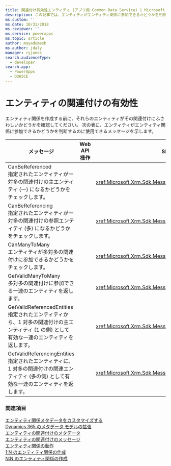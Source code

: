 ```yaml
---
title: 関連付け有効性エンティティ (アプリ用 Common Data Service) | Microsoft Docs
description: この記事では、エンティティがエンティティ関係に参加できるかどうかを判断するのに使用できるメッセージを示します。
ms.custom: ''
ms.date: 10/31/2018
ms.reviewer: ''
ms.service: powerapps
ms.topic: article
author: mayadumesh
ms.author: jdaly
manager: ryjones
search.audienceType:
  - developer
search.app:
  - PowerApps
  - D365CE
---
```

# <a name="entity-relationship-eligibility"></a>エンティティの関連付けの有効性

エンティティ関係を作成する前に、それらのエンティティがその関連付けにふさわしいかどうかを確認してください。 次の表に、エンティティがエンティティ関係に参加できるかどうかを判断するのに使用できるメッセージを示します。  
  
|メッセージ|Web API 操作|SDK アセンブリ|  
|-------------|-----------------|----------------|  
|CanBeReferenced</br>指定されたエンティティが一対多の関連付けの主エンティティ (一) になるかどうかをチェックします。|<xref href="Microsoft.Dynamics.CRM.CanBeReferenced?text=CanBeReferenced Action" />|<xref:Microsoft.Xrm.Sdk.Messages.CanBeReferencedRequest>|  
|CanBeReferencing</br>指定されたエンティティが一対多の関連付けの参照エンティティ (多) になるかどうかをチェックします。|<xref href="Microsoft.Dynamics.CRM.CanBeReferencing?text=CanBeReferencing Action" />|<xref:Microsoft.Xrm.Sdk.Messages.CanBeReferencingRequest>|  
|CanManyToMany</br>エンティティが多対多の関連付けに参加できるかどうかをチェックします。|<xref href="Microsoft.Dynamics.CRM.CanManyToMany?text=CanManyToMany Action" />|<xref:Microsoft.Xrm.Sdk.Messages.CanManyToManyRequest>|  
|GetValidManyToMany</br>多対多の関連付けに参加できる一連のエンティティを返します。|<xref href="Microsoft.Dynamics.CRM.GetValidManyToMany?text=GetValidManyToMany Function" />|<xref:Microsoft.Xrm.Sdk.Messages.GetValidManyToManyRequest>|  
|GetValidReferencedEntities</br>指定されたエンティティから、1 対多の関連付けの主エンティティ (1 の側) として有効な一連のエンティティを返します。|<xref href="Microsoft.Dynamics.CRM.GetValidReferencedEntities?text=GetValidReferencedEntities Function" />|<xref:Microsoft.Xrm.Sdk.Messages.GetValidReferencedEntitiesRequest>|  
|GetValidReferencingEntities</br>指定されたエンティティに、1 対多の関連付けの関連エンティティ (多の側) として有効な一連のエンティティを返します。|<xref href="Microsoft.Dynamics.CRM.GetValidReferencingEntities?text=GetValidReferencingEntities Function" />|<xref:Microsoft.Xrm.Sdk.Messages.GetValidReferencingEntitiesRequest>|  
  
### <a name="see-also"></a>関連項目  
 [エンティティ関係メタデータをカスタマイズする](/dynamics365/customer-engagement/developer/customize-entity-relationship-metadata)   
 [Dynamics 365 のメタデータ モデルの拡張](/dynamics365/customer-engagement/developer/org-service/use-organization-service-metadata)   
 [エンティティの関連付けのメタデータ](/dynamics365/customer-engagement/developer/customize-entity-relationship-metadata)   
 [エンティティの関連付けのメッセージ](entity-relationship-metadata-messages.md)   
 [エンティティ関係の動作](/dynamics365/customer-engagement/developer/entity-relationship-behavior)   
 [1:N のエンティティ関係の作成](/dynamics365/customer-engagement/developer/org-service/create-retrieve-entity-relationships#BKMK_Create1NEntityRelationship)   
 [N:N のエンティティ関係の作成](/dynamics365/customer-engagement/developer/org-service/create-retrieve-entity-relationships#BKMK_CreateNNEntityRelationship)
